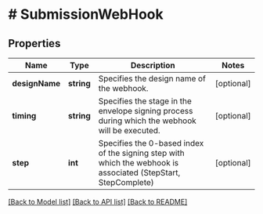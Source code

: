 # # SubmissionWebHook

## Properties

Name | Type | Description | Notes
------------ | ------------- | ------------- | -------------
**designName** | **string** | Specifies the design name of the webhook. | [optional] 
**timing** | **string** | Specifies the stage in the envelope signing process during which the webhook will be executed. | [optional] 
**step** | **int** | Specifies the 0-based index of the signing step with which the webhook is associated (StepStart, StepComplete) | [optional] 

[[Back to Model list]](../../README.md#documentation-for-models) [[Back to API list]](../../README.md#documentation-for-api-endpoints) [[Back to README]](../../README.md)


